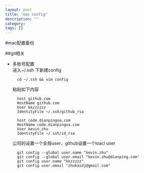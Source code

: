 ```yaml
---
layout: post
title: "mac config"
description: ""
category:
tags: []
---
```



#mac配置备份

##git相关
* 多账号配置</br> 进入~/.ssh 下新建config

		cd ~/.ssh && vim config

	粘贴如下内容

		host github.com
    	HostName github.com
    	User kkzzzzzz
    	IdentityFile ~/.ssh/github_rsa

		host code.dianpingoa.com
	    HostName code.dianpingoa.com
    	User kevin.zhu
	    IdentityFile ~/.ssh/id_rsa

	公司的设置一个全局user，github设置一个loacl user

		git config --global user.name "kevin.zhu"
		git config --global user.email "kevin.zhu@dianping.com"
		git config user.name "kkzzzzz"
		git config user.email "zhukaidj@gmail.com"
